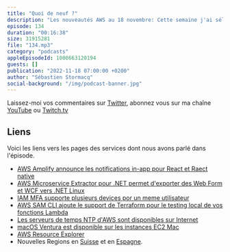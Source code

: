 ```yaml
---
title: "Quoi de neuf ?"
description: "Les nouveautés AWS au 18 novembre: Cette semaine j'ai sélectionné 4 brèves et 4 nouveautés plus longues à expliquer. Dans cet épisode, on parle des gardiens du temps, de Amplify, de macOS, de la découpe de monolithes en microservices. On parle aussi d'authentification multi facteurs, de Terraform pour le serverless et de non pas une, mais deux nouvelles régions. Efin nous terminerons avec une nouveauté qui va nous simplifier la vie à toutes et tous : le resource explorer - une recherche de resources a travers plusieurs régions."
episode: 134
duration: "00:16:38"
size: 31915281
file: "134.mp3"
category: "podcasts"
appleEpisodeId: 1000663120194
guests: []
publication: "2022-11-18 07:00:00 +0200"
author: "Sébastien Stormacq"
social-background: "/img/podcast-banner.jpg"
---
```


Laissez-moi vos commentaires sur [Twitter](https://twitter.com/sebsto), abonnez vous sur ma chaîne [YouTube](https://www.youtube.com/sebsto) ou [Twitch.tv](https://www.twitch.tv/sebAWS)

## Liens

Voici les liens vers les pages des services dont nous avons parlé dans l'épisode.

- [AWS Amplify announce les notifications in-app pour React et Raect native](https://aws.amazon.com/about-aws/whats-new/2022/11/aws-amplify-general-availability-in-app-messaging-notifications-react-react-native/)
- [AWS Microservice Extractor pour .NET permet d'exporter des Web Form et WCF vers .NET Linux](https://aws.amazon.com/about-aws/whats-new/2022/11/aws-microservice-extractor-net-extracts-ports-code-web-forms-linux/)
- [IAM MFA supporte plusieurs devices por un meme utilisateur](https://aws.amazon.com/about-aws/whats-new/2022/11/aws-identity-access-management-multi-factor-authentication-devices/)
- [AWS SAM CLI ajoute le support de Terraform pour le testing local de vos fonctions Lambda](https://aws.amazon.com/about-aws/whats-new/2022/11/aws-sam-cli-terraform-support-lambda-local-testing-debugging/)
- [Les serveurs de temps NTP d'AWS sont disponibles sur Internet](https://aws.amazon.com/about-aws/whats-new/2022/11/amazon-time-sync-internet-public-ntp-service/)
- [macOS Ventura est disponible sur les instances EC2 Mac](https://aws.amazon.com/about-aws/whats-new/2022/11/amazon-ec2-mac-instances-support-apple-macos-ventura/)
- [AWS Resource Explorer](https://aws.amazon.com/blogs/aws/introducing-aws-resource-explorer-quickly-find-resources-in-your-aws-account/)
- Nouvelles Regions en [Suisse](https://aws.amazon.com/blogs/aws/a-new-aws-region-opens-in-switzerland/) et en [Espagne](https://aws.amazon.com/blogs/aws/now-open-aws-region-in-spain/).